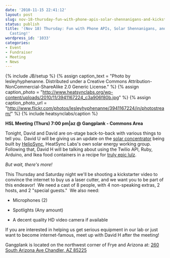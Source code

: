 ```yaml
---
date: '2010-11-15 22:41:12'
layout: post
slug: nov-18-thursday-fun-with-phone-apis-solar-shennanigans-and-kickstarter-casting
status: publish
title: '(Nov 18) Thursday: Fun with Phone APIs, Solar Shennanigans, and Kickstarter
  Casting!'
wordpress_id: '1033'
categories:
- Event
- Fundraiser
- Meeting
- News
---
```


{% include JB/setup %}
{% assign caption_text = "Photo by lesleyhyphenanne.  Distributed under a Creative Commons Attribution-NonCommercial-ShareAlike 2.0 Generic License." %}
{% assign caption_photo = "http://www.heatsynclabs.org/wp-content/uploads/2010/11/3941167224_c3a906f80b.jpg" %}
{% assign caption_photo_url = "http://www.flickr.com/photos/lesleyhyphenanne/3941167224/in/photostream/" %}
{% include heatsynclabs/caption %}

**HSL Meeting (Thurs) 7:00 pm|az @ Gangplank - Commons Area**

Tonight, David and David are on-stage back-to-back with various things to tell you.  David U will be giving us an update on the [solar concentrator](http://www.heatsynclabs.org/wiki/Solar_Concentrator) being built by [HelioSync](http://heliosync.tumblr.com/), HeatSync Labs's own solar energy working group.  Following that, David H will be talking about using the Twilio API, Ruby, Arduino, and Ikea food containers in a recipe for [truly epic lulz](http://www.heatsynclabs.org/wiki/Dial-a-Lulz).

_But wait, there's more!_

This Thursday and Saturday night we'll be shooting a kickstarter video to convince the internet to buy us a laser cutter, and we want you to be part of this endeavor!  We need a cast of 8 people, with 4 non-speaking extras, 2 hosts, and 2 "special guests."  We also need:



	
  * Microphones (2)

	
  * Spotlights (Any amount)

	
  * A decent quality HD video camera if available


If you are interested in helping us get serious equipment in our lab or just want to become internet-famous, meet up with David H after the meeting!

Gangplank is located on the northwest corner of Frye and Arizona at:
[260 South Arizona Ave
Chandler, AZ 85225](http://maps.google.com/maps?f=q&source=s_q&hl=en&geocode=&q=260+south+arizona+avenue+chandler+az&sll=33.30078,-111.840713&sspn=0.008035,0.010021&ie=UTF8&hq=&hnear=260+S+Arizona+Ave,+Chandler,+Maricopa,+Arizona+85225&ll=33.299615,-111.841915&spn=0.008035,0.010021&z=16)

